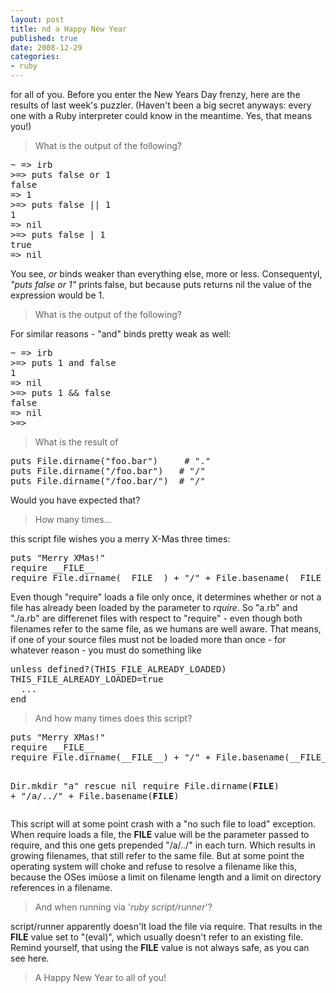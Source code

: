 ```yaml
---
layout: post
title: nd a Happy New Year
published: true
date: 2008-12-29
categories:
- ruby
---
```

<p>for all of you. Before you enter the New Years Day frenzy, here are the results of last week's puzzler. (Haven't been a big secret anyways: every one with a Ruby interpreter could know in the meantime. Yes, that means you!)</p>

<blockquote class="posterous_short_quote">What is the output of the following?</blockquote>




<div class="CodeRay">
  <div class="code"><pre>~ =&gt; irb
&gt;=&gt; puts false or 1
false
=&gt; 1
&gt;=&gt; puts false || 1
1
=&gt; nil
&gt;=&gt; puts false | 1
true
=&gt; nil</pre></div>
</div>



<p>You see, <em>or</em> binds weaker than everything else, more or less. Consequentyl, <em>"puts false or 1"</em> prints false, but because puts returns nil the value of the expression would be 1.</p>

<blockquote class="posterous_short_quote">What is the output of the following?</blockquote>


<p>For similar reasons - "and" binds pretty weak as well:</p>

<div class="CodeRay">
  <div class="code"><pre>~ =&gt; irb
&gt;=&gt; puts 1 and false
1
=&gt; nil
&gt;=&gt; puts 1 &amp;&amp; false
false
=&gt; nil
&gt;=&gt;</pre></div>
</div>





<blockquote class="posterous_short_quote">What is the result of</blockquote>




<div class="CodeRay">
  <div class="code"><pre>puts File.dirname(&quot;foo.bar&quot;)     # &quot;.&quot;
puts File.dirname(&quot;/foo.bar&quot;)   # &quot;/&quot;
puts File.dirname(&quot;/foo.bar/&quot;)  # &quot;/&quot;</pre></div>
</div>



<p>Would you have expected that?</p>

<blockquote class="posterous_short_quote">How many times...</blockquote>


<p></p>

<p>this script file wishes you a merry X-Mas three times:</p>

<div class="CodeRay">
  <div class="code"><pre>puts &quot;Merry XMas!&quot;
require __FILE__
require File.dirname(__FILE__) + &quot;/&quot; + File.basename(__FILE__)</pre></div>
</div>



<p>Even though "require" loads a file only once, it determines whether or not a file has already been loaded by the parameter to <i>rquire</i>. So "a.rb" and "./a.rb" are differenet files with respect to "require" - even though both filenames refer to the same file, as we humans are well aware. That means, if one of your source files must not be loaded more than once - for whatever reason - you must do something like</p>

<div class="CodeRay">
  <div class="code"><pre>unless defined?(THIS_FILE_ALREADY_LOADED)
THIS_FILE_ALREADY_LOADED=true
  ...
end</pre></div>
</div>



<p></p>

<blockquote class="posterous_short_quote">And how many times does this script?</blockquote>


<p></p>

<div class="CodeRay">
  <div class="code"><pre>puts &quot;Merry XMas!&quot;
require __FILE__
require File.dirname(__FILE__) + &quot;/&quot; + File.basename(__FILE__)

Dir.mkdir &quot;a&quot; rescue nil
require File.dirname(__FILE__) + &quot;/a/../&quot; + File.basename(__FILE__)</pre></div>
</div>



<p>This script will at some point crash with a "no such file to load" exception. When require loads a file, the <strong>FILE</strong> value will be the parameter passed to require, and this one gets prepended "/a/../" in each turn. Which results in growing filenames, that still refer to the same file. But at some point the operating system will choke and refuse to resolve a filename like this, because the OSes imüose a limit on filename length and a limit on directory references in a filename.</p>

<blockquote>And when running via '<i>ruby script/runner</i>'?</blockquote>


<p>script/runner apparently doesn'lt load the file via require. That results in the <strong>FILE</strong> value set to "(eval)", which usually doesn't refer to an existing file. Remind yourself, that using the <strong>FILE</strong> value is not always safe, as you can see here.</p>

<blockquote class="posterous_short_quote">
A Happy New Year to all of you!
</blockquote>
